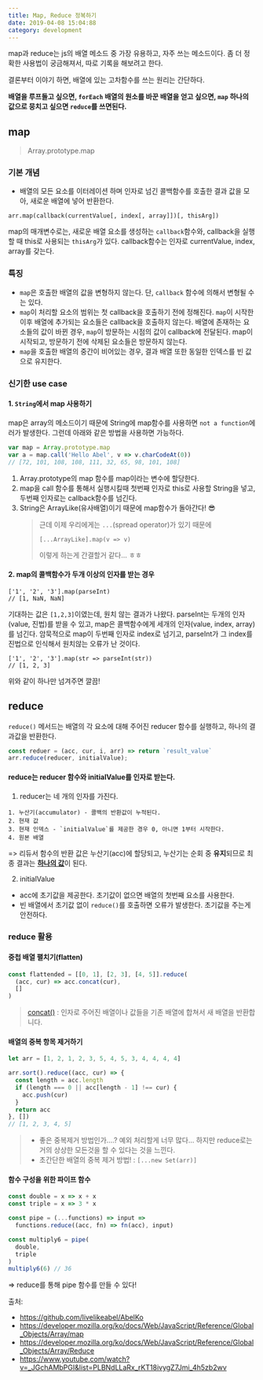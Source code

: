 ```yaml
---
title: Map, Reduce 정복하기
date: 2019-04-08 15:04:88
category: development
---
```


map과 reduce는 js의 배열 메소드 중 가장 유용하고, 자주 쓰는 메소드이다. 좀 더 정확한 사용법이 궁금해져서, 따로 기록을 해보려고 한다.

결론부터 이야기 하면, 배열에 있는 고차함수를 쓰는 원리는 간단하다.

**배열을 루프돌고 싶으면, `forEach` 배열의 원소를 바꾼 배열을 얻고 싶으면, `map` 하나의 값으로 뭉치고 싶으면 `reduce`를 쓰면된다.**

## map

> Array.prototype.map

### 기본 개념

- 배열의 모든 요소를 이터레이션 하며 인자로 넘긴 콜백함수를 호출한 결과 값을 모아, 새로운 배열에 넣어 반환한다.

`arr.map(callback(currentValue[, index[, array]])[, thisArg])`

map의 매개변수로는, 새로운 배열 요소를 생성하는 `callback`함수와, callback을 실행할 때 this로 사용되는 `thisArg`가 있다.
callback함수는 인자로 currentValue, index, array를 갖는다.

### 특징

- `map`은 호출한 배열의 값을 변형하지 않는다. 단, `callback` 함수에 의해서 변형될 수는 있다.
- `map`이 처리할 요소의 범위는 첫 callback을 호출하기 전에 정해진다. `map`이 시작한 이후 배열에 추가되는 요소들은 callback을 호출하지 않는다. 배열에 존재하는 요소들의 값이 바뀐 경우, `map`이 방문하는 시점의 값이 callback에 전달된다. map이 시작되고, 방문하기 전에 삭제된 요소들은 방문하지 않는다.
- `map`을 호출한 배열의 중간이 비어있는 경우, 결과 배열 또한 동일한 인덱스를 빈 값으로 유지한다.

### 신기한 use case

#### 1. `String`에서 map 사용하기

map은 array의 메소드이기 때문에 String에 map함수를 사용하면 `not a function`에러가 발생한다. 그런데 아래와 같은 방법을 사용하면 가능하다.

```js
var map = Array.prototype.map
var a = map.call('Hello Abel', v => v.charCodeAt(0))
// [72, 101, 108, 108, 111, 32, 65, 98, 101, 108]
```

1. Array.prototype의 map 함수를 map이라는 변수에 할당한다.
2. map을 call 함수를 통해서 실행시킬때 첫번째 인자로 this로 사용할 String을 넣고, 두번째 인자로는 callback함수를 넘긴다.
3. String은 ArrayLike(유사배열)이기 때문에 map함수가 돌아간다! 😎
   > 근데 이제 우리에게는 `...`(spread operator)가 있기 때문에
   >
   > ```
   > [...ArrayLike].map(v => v)
   > ```
   >
   > 이렇게 하는게 간결할거 같다... ㅎㅎ

#### 2. map의 콜백함수가 두개 이상의 인자를 받는 경우

```
['1', '2', '3'].map(parseInt)
// [1, NaN, NaN]
```

기대하는 값은 `[1,2,3]`이였는데, 원치 않는 결과가 나왔다.
parseInt는 두개의 인자(value, 진법)를 받을 수 있고, map은 콜백함수에게 세개의 인자(value, index, array)를 넘긴다. 암묵적으로 map이 두번째 인자로 index로 넘기고, parseInt가 그 index를 진법으로 인식해서 원치않는 오류가 난 것이다.

```
['1', '2', '3'].map(str => parseInt(str))
// [1, 2, 3]
```

위와 같이 하나만 넘겨주면 깔끔!

## reduce

`reduce()` 메서드는 배열의 각 요소에 대해 주어진 reducer 함수를 실행하고, 하나의 결과값을 반환한다.

```js
const reduer = (acc, cur, i, arr) => return `result_value`
arr.reduce(reducer, initialValue);
```

#### reduce는 reducer 함수와 initialValue를 인자로 받는다.

1. reducer는 네 개의 인자를 가진다.

```
1. 누산기(accumulator) - 콜백의 반환값이 누적된다.
2. 현재 값
3. 현재 인덱스 - `initialValue`를 제공한 경우 0, 아니면 1부터 시작한다.
4. 원본 배열
```

=> 리듀서 함수의 반환 값은 누산기(acc)에 할당되고, 누산기는 순회 중 **유지**되므로 최종 결과는 <u>**하나의 값**</u>이 된다.

2. initialValue

- acc에 초기값을 제공한다. 초기값이 없으면 배열의 첫번째 요소를 사용한다.
- 빈 배열에서 초기값 없이 `reduce()`를 호출하면 오류가 발생한다. 초기값을 주는게 안전하다.

### reduce 활용

#### 중첩 배열 펼치기(flatten)

```js
const flattended = [[0, 1], [2, 3], [4, 5]].reduce(
  (acc, cur) => acc.concat(cur),
  []
)
```

> [concat()](https://developer.mozilla.org/ko/docs/Web/JavaScript/Reference/Global_Objects/Array/concat) : 인자로 주어진 배열이나 값들을 기존 배열에 합쳐서 새 배열을 반환합니다.

#### 배열의 중복 항목 제거하기

```js
let arr = [1, 2, 1, 2, 3, 5, 4, 5, 3, 4, 4, 4, 4]

arr.sort().reduce((acc, cur) => {
  const length = acc.length
  if (length === 0 || acc[length - 1] !== cur) {
    acc.push(cur)
  }
  return acc
}, [])
// [1, 2, 3, 4, 5]
```

> - 좋은 중복제거 방법인가....? 예외 처리할게 너무 많다... 하지만 reduce로는 거의 상상한 모든것을 할 수 있다는 것을 느낀다.
> - 초간단한 배열의 중복 제거 방법! : `[...new Set(arr)]`

#### 함수 구성을 위한 파이프 함수

```js
const double = x => x + x
const triple = x => 3 * x

const pipe = (...functions) => input =>
  functions.reduce((acc, fn) => fn(acc), input)

const multiply6 = pipe(
  double,
  triple
)
multiply6(6) // 36
```

=> reduce를 통해 pipe 함수를 만들 수 있다!

출처:

- https://github.com/livelikeabel/AbelKo
- https://developer.mozilla.org/ko/docs/Web/JavaScript/Reference/Global_Objects/Array/map
- https://developer.mozilla.org/ko/docs/Web/JavaScript/Reference/Global_Objects/Array/Reduce
- https://www.youtube.com/watch?v=_JGchAMbPGI&list=PLBNdLLaRx_rKT18ivygZ7Jmi_4h5zb2wv
